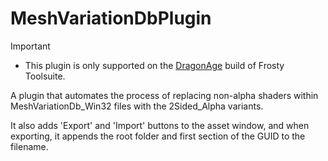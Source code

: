 # MeshVariationDbPlugin

> [!IMPORTANT]
> - This plugin is only supported on the [DragonAge](https://github.com/J-Lyt/FrostyToolsuite/releases/tag/Alpha5v4_J-Lyt) build of Frosty Toolsuite.

A plugin that automates the process of replacing non-alpha shaders within MeshVariationDb_Win32 files with the 2Sided_Alpha variants.

It also adds 'Export' and 'Import' buttons to the asset window, and when exporting, it appends the root folder and first section of the GUID to the filename.